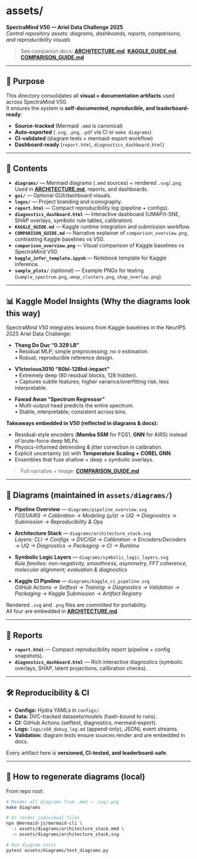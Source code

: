 # assets/

**SpectraMind V50 — Ariel Data Challenge 2025**  
*Central repository assets: diagrams, dashboards, reports, comparisons, and reproducibility visuals*

> See companion docs: **[ARCHITECTURE.md](ARCHITECTURE.md)**, **[KAGGLE_GUIDE.md](KAGGLE_GUIDE.md)**, **[COMPARISON_GUIDE.md](COMPARISON_GUIDE.md)**

---

## 📌 Purpose

This directory consolidates all **visual + documentation artifacts** used across SpectraMind V50.  
It ensures the system is **self-documented, reproducible, and leaderboard-ready**:

- **Source-tracked** (Mermaid `.mmd` is canonical)  
- **Auto-exported** (`.svg`, `.png`, `.pdf` via CI or `make diagrams`)  
- **CI-validated** (diagram tests + mermaid-export workflow)  
- **Dashboard-ready** (`report.html`, `diagnostics_dashboard.html`)  

---

## 📂 Contents

- **`diagrams/`** — Mermaid diagrams (`.mmd` sources) + rendered `.svg`/`.png`.  
  Used in **[ARCHITECTURE.md](ARCHITECTURE.md)**, reports, and dashboards.  
- **`gui/`** — Optional GUI/dashboard visuals.  
- **`logos/`** — Project branding and iconography.  
- **`report.html`** — Compact reproducibility log (pipeline + configs).  
- **`diagnostics_dashboard.html`** — Interactive dashboard (UMAP/t-SNE, SHAP overlays, symbolic rule tables, calibration).  
- **`KAGGLE_GUIDE.md`** — Kaggle runtime integration and submission workflow.  
- **`COMPARISON_GUIDE.md`** — Narrative explainer of `comparison_overview.png`, contrasting Kaggle baselines vs V50.  
- **`comparison_overview.png`** — Visual comparison of Kaggle baselines vs SpectraMind V50.  
- **`kaggle_infer_template.ipynb`** — Notebook template for Kaggle inference.  
- **`sample_plots/`** *(optional)* — Example PNGs for testing (`sample_spectrum.png`, `umap_clusters.png`, `shap_overlay.png`).  

---

## 📊 Kaggle Model Insights (Why the diagrams look this way)

SpectraMind V50 integrates lessons from Kaggle baselines in the NeurIPS 2025 Ariel Data Challenge:

- **Thang Do Duc “0.329 LB”**  
  • Residual MLP; simple preprocessing; no σ estimation.  
  • Robust, reproducible reference design.  

- **V1ctorious3010 “80bl-128hd-impact”**  
  • Extremely deep (80 residual blocks, 128 hidden).  
  • Captures subtle features; higher variance/overfitting risk; less interpretable.  

- **Fawad Awan “Spectrum Regressor”**  
  • Multi-output head predicts the entire spectrum.  
  • Stable, interpretable; consistent across bins.  

**Takeaways embedded in V50 (reflected in diagrams & docs):**  
- Residual-style encoders (**Mamba SSM** for FGS1, **GNN** for AIRS) instead of brute-force deep MLPs.  
- Physics-informed detrending & jitter correction in calibration.  
- Explicit uncertainty (σ) with **Temperature Scaling + COREL GNN**.  
- Ensembles that fuse shallow + deep + symbolic overlays.

> Full narrative + image: **[COMPARISON_GUIDE.md](COMPARISON_GUIDE.md)**

---

## 📐 Diagrams (maintained in `assets/diagrams/`)

- **Pipeline Overview** — `diagrams/pipeline_overview.svg`  
  *FGS1/AIRS → Calibration → Modeling (μ/σ) → UQ → Diagnostics → Submission → Reproducibility & Ops*

- **Architecture Stack** — `diagrams/architecture_stack.svg`  
  *Layers: CLI → Configs → DVC/Git → Calibration → Encoders/Decoders → UQ → Diagnostics → Packaging → CI → Runtime*

- **Symbolic Logic Layers** — `diagrams/symbolic_logic_layers.svg`  
  *Rule families: non-negativity, smoothness, asymmetry, FFT coherence, molecular alignment; evaluation & diagnostics*

- **Kaggle CI Pipeline** — `diagrams/kaggle_ci_pipeline.svg`  
  *GitHub Actions → Selftest → Training → Diagnostics → Validation → Packaging → Kaggle Submission → Artifact Registry*

Rendered `.svg` and `.png` files are committed for portability.  
All four are embedded in **[ARCHITECTURE.md](ARCHITECTURE.md)**.

---

## 📑 Reports

- **`report.html`** — Compact reproducibility report (pipeline + config snapshots).  
- **`diagnostics_dashboard.html`** — Rich interactive diagnostics (symbolic overlays, SHAP, latent projections, calibration checks).

---

## 🛠 Reproducibility & CI

- **Configs:** Hydra YAMLs in `configs/`.  
- **Data:** DVC-tracked datasets/models (hash-bound to runs).  
- **CI:** GitHub Actions (selftest, diagnostics, mermaid-export).  
- **Logs:** `logs/v50_debug_log.md` (append-only), JSONL event streams.  
- **Validation:** diagram tests ensure sources render and are embedded in docs.

Every artifact here is **versioned, CI-tested, and leaderboard-safe**.

---

## 🔁 How to regenerate diagrams (local)

From repo root:

```bash
# Render all diagrams from .mmd → .svg/.png
make diagrams

# Or render individual files
npx @mermaid-js/mermaid-cli \
  -i assets/diagrams/architecture_stack.mmd \
  -o assets/diagrams/architecture_stack.svg

# Run diagram tests
pytest assets/diagrams/test_diagrams.py
